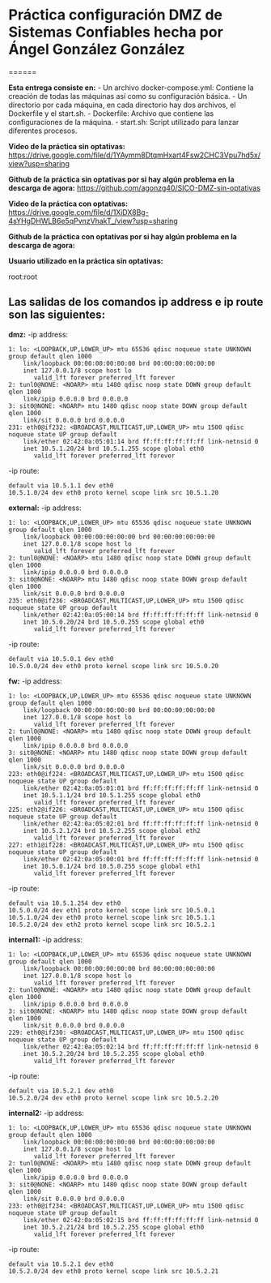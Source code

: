 # Práctica configuración DMZ de Sistemas Confiables hecha por Ángel González González
======

**Esta entrega consiste en:**
	- Un archivo docker-compose.yml: Contiene la creación de todas las máquinas así como su configuración básica.
	- Un directorio por cada máquina, en cada directorio hay dos archivos, el Dockerfile y el start.sh.
	- Dockerfile: Archivo que contiene las configuraciones de la máquina.
	- start.sh: Script utilizado para lanzar diferentes procesos.

**Video de la práctica sin optativas:**
https://drive.google.com/file/d/1YAymm8DtqmHxart4Fsw2CHC3Vpu7hd5x/view?usp=sharing

**Github de la práctica sin optativas por si hay algún problema en la descarga de agora:**
https://github.com/agonzg40/SICO-DMZ-sin-optativas

**Video de la práctica con optativas:**
https://drive.google.com/file/d/1XiDX8Bg-4sYHgDHWLB6e5qPvnzVhakT_/view?usp=sharing

**Github de la práctica con optativas por si hay algún problema en la descarga de agora:**


**Usuario utilizado en la práctica sin optativas:**

root:root

## Las salidas de los comandos ip address e ip route son las siguientes:

**dmz:**
-ip address:
```
1: lo: <LOOPBACK,UP,LOWER_UP> mtu 65536 qdisc noqueue state UNKNOWN group default qlen 1000
    link/loopback 00:00:00:00:00:00 brd 00:00:00:00:00:00
    inet 127.0.0.1/8 scope host lo
       valid_lft forever preferred_lft forever
2: tunl0@NONE: <NOARP> mtu 1480 qdisc noop state DOWN group default qlen 1000
    link/ipip 0.0.0.0 brd 0.0.0.0
3: sit0@NONE: <NOARP> mtu 1480 qdisc noop state DOWN group default qlen 1000
    link/sit 0.0.0.0 brd 0.0.0.0
231: eth0@if232: <BROADCAST,MULTICAST,UP,LOWER_UP> mtu 1500 qdisc noqueue state UP group default
    link/ether 02:42:0a:05:01:14 brd ff:ff:ff:ff:ff:ff link-netnsid 0
    inet 10.5.1.20/24 brd 10.5.1.255 scope global eth0
       valid_lft forever preferred_lft forever 
```


-ip route:
```
default via 10.5.1.1 dev eth0
10.5.1.0/24 dev eth0 proto kernel scope link src 10.5.1.20
```

**external:**
-ip address:
```
1: lo: <LOOPBACK,UP,LOWER_UP> mtu 65536 qdisc noqueue state UNKNOWN group default qlen 1000
    link/loopback 00:00:00:00:00:00 brd 00:00:00:00:00:00
    inet 127.0.0.1/8 scope host lo
       valid_lft forever preferred_lft forever
2: tunl0@NONE: <NOARP> mtu 1480 qdisc noop state DOWN group default qlen 1000
    link/ipip 0.0.0.0 brd 0.0.0.0
3: sit0@NONE: <NOARP> mtu 1480 qdisc noop state DOWN group default qlen 1000
    link/sit 0.0.0.0 brd 0.0.0.0
235: eth0@if236: <BROADCAST,MULTICAST,UP,LOWER_UP> mtu 1500 qdisc noqueue state UP group default
    link/ether 02:42:0a:05:00:14 brd ff:ff:ff:ff:ff:ff link-netnsid 0
    inet 10.5.0.20/24 brd 10.5.0.255 scope global eth0
       valid_lft forever preferred_lft forever
```


-ip route:
```
default via 10.5.0.1 dev eth0
10.5.0.0/24 dev eth0 proto kernel scope link src 10.5.0.20
```

**fw:**
-ip address:
```
1: lo: <LOOPBACK,UP,LOWER_UP> mtu 65536 qdisc noqueue state UNKNOWN group default qlen 1000
    link/loopback 00:00:00:00:00:00 brd 00:00:00:00:00:00
    inet 127.0.0.1/8 scope host lo
       valid_lft forever preferred_lft forever
2: tunl0@NONE: <NOARP> mtu 1480 qdisc noop state DOWN group default qlen 1000
    link/ipip 0.0.0.0 brd 0.0.0.0
3: sit0@NONE: <NOARP> mtu 1480 qdisc noop state DOWN group default qlen 1000
    link/sit 0.0.0.0 brd 0.0.0.0
223: eth0@if224: <BROADCAST,MULTICAST,UP,LOWER_UP> mtu 1500 qdisc noqueue state UP group default
    link/ether 02:42:0a:05:01:01 brd ff:ff:ff:ff:ff:ff link-netnsid 0
    inet 10.5.1.1/24 brd 10.5.1.255 scope global eth0
       valid_lft forever preferred_lft forever
225: eth2@if226: <BROADCAST,MULTICAST,UP,LOWER_UP> mtu 1500 qdisc noqueue state UP group default
    link/ether 02:42:0a:05:02:01 brd ff:ff:ff:ff:ff:ff link-netnsid 0
    inet 10.5.2.1/24 brd 10.5.2.255 scope global eth2
       valid_lft forever preferred_lft forever
227: eth1@if228: <BROADCAST,MULTICAST,UP,LOWER_UP> mtu 1500 qdisc noqueue state UP group default
    link/ether 02:42:0a:05:00:01 brd ff:ff:ff:ff:ff:ff link-netnsid 0
    inet 10.5.0.1/24 brd 10.5.0.255 scope global eth1
       valid_lft forever preferred_lft forever
```

-ip route:
```
default via 10.5.1.254 dev eth0
10.5.0.0/24 dev eth1 proto kernel scope link src 10.5.0.1
10.5.1.0/24 dev eth0 proto kernel scope link src 10.5.1.1
10.5.2.0/24 dev eth2 proto kernel scope link src 10.5.2.1
```

**internal1:**
-ip address:
```
1: lo: <LOOPBACK,UP,LOWER_UP> mtu 65536 qdisc noqueue state UNKNOWN group default qlen 1000
    link/loopback 00:00:00:00:00:00 brd 00:00:00:00:00:00
    inet 127.0.0.1/8 scope host lo
       valid_lft forever preferred_lft forever
2: tunl0@NONE: <NOARP> mtu 1480 qdisc noop state DOWN group default qlen 1000
    link/ipip 0.0.0.0 brd 0.0.0.0
3: sit0@NONE: <NOARP> mtu 1480 qdisc noop state DOWN group default qlen 1000
    link/sit 0.0.0.0 brd 0.0.0.0
229: eth0@if230: <BROADCAST,MULTICAST,UP,LOWER_UP> mtu 1500 qdisc noqueue state UP group default
    link/ether 02:42:0a:05:02:14 brd ff:ff:ff:ff:ff:ff link-netnsid 0
    inet 10.5.2.20/24 brd 10.5.2.255 scope global eth0
       valid_lft forever preferred_lft forever
```


-ip route:
```
default via 10.5.2.1 dev eth0
10.5.2.0/24 dev eth0 proto kernel scope link src 10.5.2.20
```

**internal2:**
-ip address:
```
1: lo: <LOOPBACK,UP,LOWER_UP> mtu 65536 qdisc noqueue state UNKNOWN group default qlen 1000
    link/loopback 00:00:00:00:00:00 brd 00:00:00:00:00:00
    inet 127.0.0.1/8 scope host lo
       valid_lft forever preferred_lft forever
2: tunl0@NONE: <NOARP> mtu 1480 qdisc noop state DOWN group default qlen 1000
    link/ipip 0.0.0.0 brd 0.0.0.0
3: sit0@NONE: <NOARP> mtu 1480 qdisc noop state DOWN group default qlen 1000
    link/sit 0.0.0.0 brd 0.0.0.0
233: eth0@if234: <BROADCAST,MULTICAST,UP,LOWER_UP> mtu 1500 qdisc noqueue state UP group default
    link/ether 02:42:0a:05:02:15 brd ff:ff:ff:ff:ff:ff link-netnsid 0
    inet 10.5.2.21/24 brd 10.5.2.255 scope global eth0
       valid_lft forever preferred_lft forever
```


-ip route:
```
default via 10.5.2.1 dev eth0
10.5.2.0/24 dev eth0 proto kernel scope link src 10.5.2.21
```